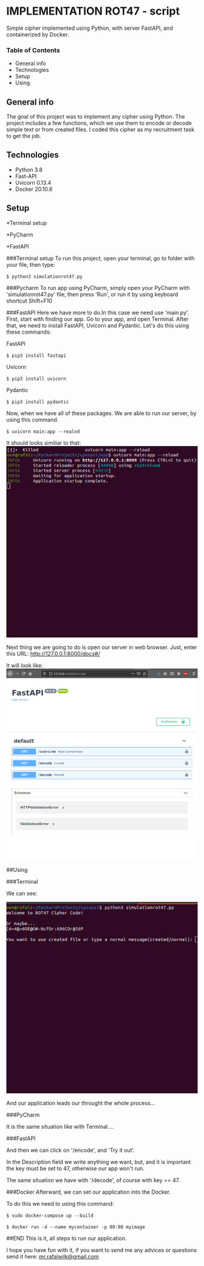 # IMPLEMENTATION ROT47 - script
Simple cipher implemented using Python, with server FastAPI, and containerized by Docker.
### Table of Contents
* General info
* Technologies
* Setup
* Using

## General info
The goal of this project was to implement any cipher using Python.
The project includes a few functions, which we use them to encode or decode simple text or from created files.
I coded this cipher as my recruitment task to get the job.

## Technologies
* Python 3.8
* Fast-API
* Uvicorn 0.13.4 
* Docker 20.10.6

## Setup
*Terminal setup

*PyCharm

*FastAPI

###Terminal setup
To run this project, open your terminal, go to folder with your file, then type:

```
$ python3 simulationrot47.py
```


###Pycharm
To run app using PyCharm, simply open your PyCharm with 'simulationrot47.py' file, then press 'Run',
or run it by using keyboard shortcut Shift+F10


###FastAPI
Here we have more to do.In this case we need use 'main.py'. First, start with finding our app. Go to your app, and open Terminal.
After that, we need to install FastAPI, Uvicorn and Pydantic. Let's do this using these commands: 

FastAPI
```
$ pip3 install fastapi
```

Uvicorn
```
$ pip3 install uvicorn
```

Pydantic
```
$ pip3 install pydantic
```

Now, when we have all of these packages. We are able to run our server, by using this command.

```
$ uvicorn main:app --realod
```

It should looks similiar to that: 
![Algorithm schema](./picture.png)

Next thing we are going to do is open our server in web browser. Just, enter this URL:
http://127.0.0.1:8000/docs#/

It will look like:
![Algorithm schema](./picture2.png)

##Using 

###Terminal

We can see: 

![Algorithm schema](./picture3.png)

And our application leads our throught the whole process...

###PyCharm

It is the same situation like with Terminal....


###FastAPI 

And then we can click on '/encode', and 'Try it out'.

In the Description field we write anything we want, but, and it is important
the key must be set to 47, otherwise our app won't run.

The same situation we have with '/decode', of course with key == 47.

###Docker 
Afterward, we can set our application into the Docker.

To do this we need to using this command: 

```
$ sudo docker-compose up --build
```
```
$ docker run -d --name mycontainer -p 80:80 myimage
```

##END
This is it, all steps to run our application.

I hope you have fun with it, if you want to send me any advices or questions send it here:
mr.rafalwilk@gmail.com












